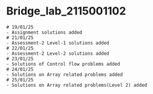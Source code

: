 # Bridge_lab_2115001102
    # 19/01/25 
	- Assignment solutions added
    # 21/01/25
	- Assessment-2 Level-1 solutions added
    # 22/01/25
	- Assessment-2 Level-2 solutions added
    # 23/01/25
	- Solutions of Control flow problems added
    # 24/01/25
	- Solutions on Array related problems added
    # 25/01/25
	- Solutions on Array related problems(Level 2) added
